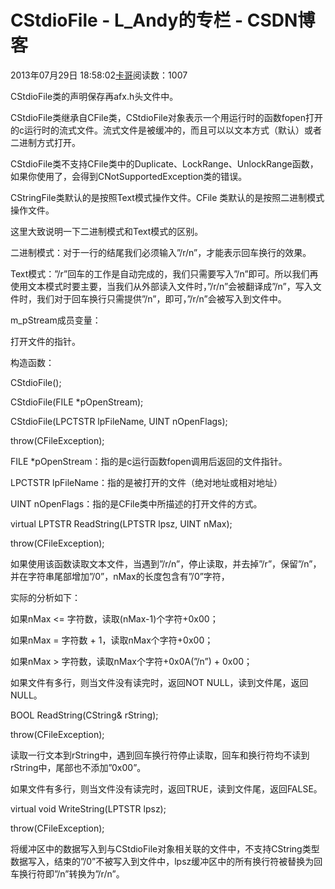# CStdioFile - L_Andy的专栏 - CSDN博客

2013年07月29日 18:58:02[卡哥](https://me.csdn.net/L_Andy)阅读数：1007


CStdioFile类的声明保存再afx.h头文件中。

CStdioFile类继承自CFile类，CStdioFile对象表示一个用运行时的函数fopen打开的c运行时的流式文件。流式文件是被缓冲的，而且可以以文本方式（默认）或者二进制方式打开。

CStdioFile类不支持CFile类中的Duplicate、LockRange、UnlockRange函数，如果你使用了，会得到CNotSupportedException类的错误。

CStringFile类默认的是按照Text模式操作文件。CFile
类默认的是按照二进制模式操作文件。

这里大致说明一下二进制模式和Text模式的区别。

二进制模式：对于一行的结尾我们必须输入”/r/n”，才能表示回车换行的效果。

Text模式：”/r”回车的工作是自动完成的，我们只需要写入”/n”即可。所以我们再使用文本模式时要主要，当我们从外部读入文件时，”/r/n”会被翻译成”/n”，写入文件时，我们对于回车换行只需提供”/n”，即可，”/r/n”会被写入到文件中。

m_pStream成员变量：

打开文件的指针。

构造函数：

CStdioFile();

CStdioFile(FILE *pOpenStream);

CStdioFile(LPCTSTR lpFileName, UINT nOpenFlags);

throw(CFileException);

FILE *pOpenStream：指的是c运行函数fopen调用后返回的文件指针。

LPCTSTR lpFileName：指的是被打开的文件（绝对地址或相对地址）

UINT nOpenFlags：指的是CFile类中所描述的打开文件的方式。

virtual LPTSTR ReadString(LPTSTR lpsz, UINT nMax);

throw(CFileException);

如果使用该函数读取文本文件，当遇到”/r/n”，停止读取，并去掉”/r”，保留”/n”，并在字符串尾部增加”/0”，nMax的长度包含有”/0”字符，

实际的分析如下：

如果nMax <=
字符数，读取(nMax-1)个字符+0x00；

如果nMax =
字符数 + 1，读取nMax个字符+0x00；

如果nMax >
字符数，读取nMax个字符+0x0A(”/n”) + 0x00；

如果文件有多行，则当文件没有读完时，返回NOT NULL，读到文件尾，返回NULL。

BOOL ReadString(CString& rString);

throw(CFileException);

读取一行文本到rString中，遇到回车换行符停止读取，回车和换行符均不读到rString中，尾部也不添加”0x00”。

如果文件有多行，则当文件没有读完时，返回TRUE，读到文件尾，返回FALSE。

virtual void WriteString(LPTSTR lpsz);

throw(CFileException);

将缓冲区中的数据写入到与CStdioFile对象相关联的文件中，不支持CString类型数据写入，结束的”/0”不被写入到文件中，lpsz缓冲区中的所有换行符被替换为回车换行符即”/n”转换为”/r/n”。

